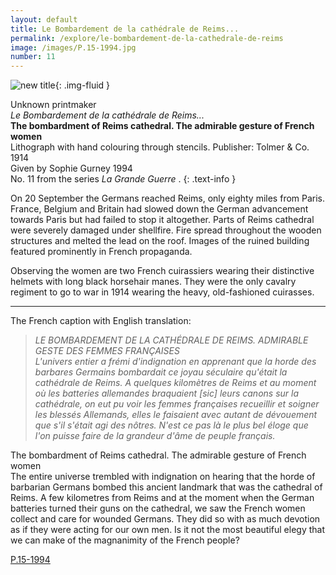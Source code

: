 ```yaml
---
layout: default
title: Le Bombardement de la cathédrale de Reims...
permalink: /explore/le-bombardement-de-la-cathedrale-de-reims
image: /images/P.15-1994.jpg
number: 11
---
```

![new title]({{site.baseurl}}/images/P.15-1994.jpg){: .img-fluid }

Unknown printmaker  
_Le Bombardement de la cathédrale de Reims..._  
**The bombardment of Reims cathedral. The admirable gesture of French women**  
Lithograph with hand colouring through stencils. Publisher: Tolmer & Co. 1914  
Given by Sophie Gurney 1994  
No. 11 from the series _La Grande Guerre_ .
{: .text-info }


On 20 September the Germans reached Reims, only eighty miles from Paris. France, Belgium and Britain had slowed down the German advancement towards Paris but had failed to stop it altogether. Parts of Reims cathedral were severely damaged under shellfire. Fire spread throughout the wooden structures and melted the lead on the roof. Images of the ruined building featured prominently in French propaganda.

Observing the women are two French cuirassiers wearing their distinctive helmets with long black horsehair manes. They were the only cavalry regiment to go to war in 1914 wearing the heavy, old-fashioned cuirasses.

* * *
The French caption with English translation:

> _LE BOMBARDEMENT DE LA CATHÉDRALE DE REIMS. ADMIRABLE GESTE DES FEMMES FRANÇAISES  
L'univers entier a frémi d'indignation en apprenant que la horde des barbares Germains bombardait ce joyau séculaire qu'était la cathédrale de Reims. A quelques kilomètres de Reims et au moment où les batteries allemandes braquaient \[sic\] leurs canons sur la cathédrale, on eut pu voir les femmes françaises recueillir et soigner les blessés Allemands, elles le faisaient avec autant de dévouement que s'il s'était agi des nôtres. N'est ce pas là le plus bel éloge que l'on puisse faire de la grandeur d'âme de peuple français._

The bombardment of Reims cathedral. The admirable gesture of French women  
The entire universe trembled with indignation on hearing that the horde of barbarian Germans bombed this ancient landmark that was the cathedral of Reims. A few kilometres from Reims and at the moment when the German batteries turned their guns on the cathedral, we saw the French women collect and care for wounded Germans. They did so with as much devotion as if they were acting for our own men. Is it not the most beautiful elegy that we can make of the magnanimity of the French people?

[P.15-1994]({{site.collection_url}}id/object/198879)
